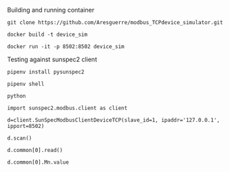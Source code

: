 Building and running container

```
git clone https://github.com/Aresguerre/modbus_TCPdevice_simulator.git

docker build -t device_sim

docker run -it -p 8502:8502 device_sim
```

Testing against sunspec2 client

```
pipenv install pysunspec2

pipenv shell

python

import sunspec2.modbus.client as client

d=client.SunSpecModbusClientDeviceTCP(slave_id=1, ipaddr='127.0.0.1', ipport=8502)

d.scan()

d.common[0].read()

d.common[0].Mn.value

```

